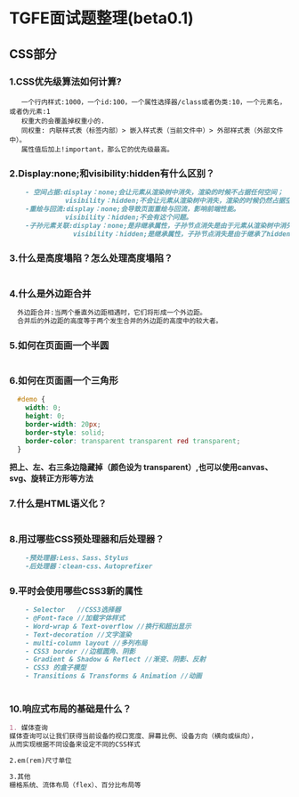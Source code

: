 # TGFE面试题整理(beta0.1)

## **CSS部分**

### 1.CSS优先级算法如何计算?
```mardown
   一个行内样式:1000，一个id:100，一个属性选择器/class或者伪类:10，一个元素名，或者伪元素:1
   权重大的会覆盖掉权重小的.
   同权重: 内联样式表（标签内部）> 嵌入样式表（当前文件中）> 外部样式表（外部文件中）。
   属性值后加上!important，那么它的优先级最高。
```
 
### 2.Display:none;和visibility:hidden有什么区别？
```markdown
    - 空间占据:display：none;会让元素从渲染树中消失，渲染的时候不占据任何空间；
              visibility：hidden;不会让元素从渲染树中消失，渲染的时候仍然占据空间。
    -重绘与回流:display：none;会导致页面重绘与回流，影响前端性能。
              visibility：hidden;不会有这个问题。
    -子孙元素关联:display：none;是非继承属性，子孙节点消失是由于元素从渲染树中消失造成，通过修改子孙节点的属性无法显示；
                visibility：hidden;是继承属性，子孙节点消失是由于继承了hidden，通过设置visibility：visible，可以让子孙节点显示。
```

### 3.什么是高度塌陷？怎么处理高度塌陷？
```markdown

```

### 4.什么是外边距合并
```markdown
  外边距合并:当两个垂直外边距相遇时，它们将形成一个外边距。
  合并后的外边距的高度等于两个发生合并的外边距的高度中的较大者。
```

### 5.如何在页面画一个半圆
```css

```

### 6.如何在页面画一个三角形
```css
  #demo {
    width: 0;
    height: 0;
    border-width: 20px;
    border-style: solid;
    border-color: transparent transparent red transparent;
  }
```
**把上、左、右三条边隐藏掉（颜色设为 transparent）,也可以使用canvas、svg、旋转正方形等方法**

### 7.什么是HTML语义化？
```markdown

```

### 8.用过哪些CSS预处理器和后处理器？
```markdown
    -预处理器:Less、Sass、Stylus
    -后处理器：clean-css、Autoprefixer
```
### 9.平时会使用哪些CSS3新的属性
```markdown
    - Selector   //CSS3选择器
    - @Font-face //加载字体样式
    - Word-wrap & Text-overflow //换行和超出显示
    - Text-decoration //文字渲染
    - multi-column layout //多列布局
    - CSS3 border //边框圆角、阴影
    - Gradient & Shadow & Reflect //渐变、阴影、反射
    - CSS3 的盒子模型
    - Transitions & Transforms & Animation //动画
    
```

### 10.响应式布局的基础是什么？
```markdown
1. 媒体查询
媒体查询可以让我们获得当前设备的视口宽度、屏幕比例、设备方向（横向或纵向），
从而实现根据不同设备来设定不同的CSS样式

2.em(rem)尺寸单位

3.其他
栅格系统、流体布局（flex）、百分比布局等

```